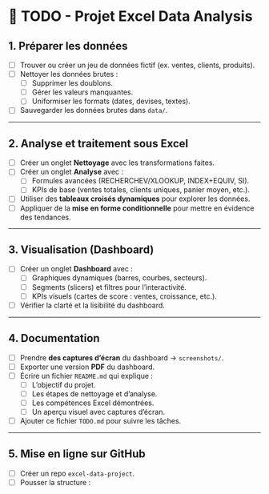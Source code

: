 # 📌 TODO - Projet Excel Data Analysis

## 1. Préparer les données
- [ ] Trouver ou créer un jeu de données fictif (ex. ventes, clients, produits).
- [ ] Nettoyer les données brutes :
  - [ ] Supprimer les doublons.
  - [ ] Gérer les valeurs manquantes.
  - [ ] Uniformiser les formats (dates, devises, textes).
- [ ] Sauvegarder les données brutes dans `data/`.

---

## 2. Analyse et traitement sous Excel
- [ ] Créer un onglet **Nettoyage** avec les transformations faites.
- [ ] Créer un onglet **Analyse** avec :
  - [ ] Formules avancées (RECHERCHEV/XLOOKUP, INDEX+EQUIV, SI).
  - [ ] KPIs de base (ventes totales, clients uniques, panier moyen, etc.).
- [ ] Utiliser des **tableaux croisés dynamiques** pour explorer les données.
- [ ] Appliquer de la **mise en forme conditionnelle** pour mettre en évidence des tendances.

---

## 3. Visualisation (Dashboard)
- [ ] Créer un onglet **Dashboard** avec :
  - [ ] Graphiques dynamiques (barres, courbes, secteurs).
  - [ ] Segments (slicers) et filtres pour l’interactivité.
  - [ ] KPIs visuels (cartes de score : ventes, croissance, etc.).
- [ ] Vérifier la clarté et la lisibilité du dashboard.

---

## 4. Documentation
- [ ] Prendre **des captures d’écran** du dashboard → `screenshots/`.
- [ ] Exporter une version **PDF** du dashboard.
- [ ] Écrire un fichier `README.md` qui explique :
  - [ ] L’objectif du projet.
  - [ ] Les étapes de nettoyage et d’analyse.
  - [ ] Les compétences Excel démontrées.
  - [ ] Un aperçu visuel avec captures d’écran.
- [ ] Ajouter ce fichier `TODO.md` pour suivre les tâches.

---

## 5. Mise en ligne sur GitHub
- [ ] Créer un repo `excel-data-project`.
- [ ] Pousser la structure :

